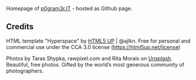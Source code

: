 Homepage of  [p0gram3r.IT](http://p0gram3r.it) - hosted as Github page.


## Credits
HTML template "Hyperspace" by [HTML5 UP](http://html5up.net) | @ajlkn. 
Free for personal and commercial use under the CCA 3.0 license (https://html5up.net/license)

Photos by Taras Shypka, rawpixel.com and Rita Morais on [Unsplash](https://unsplash.com). Beautiful, free photos. Gifted by the world’s most generous community of photographers.